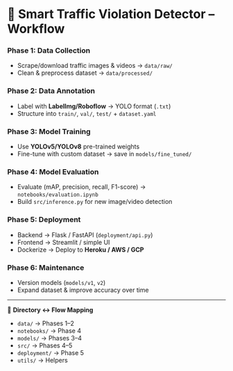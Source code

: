 # 🚦 Smart Traffic Violation Detector – Workflow

### **Phase 1: Data Collection**
- Scrape/download traffic images & videos → `data/raw/`
- Clean & preprocess dataset → `data/processed/`

### **Phase 2: Data Annotation**
- Label with **LabelImg/Roboflow** → YOLO format (`.txt`)
- Structure into `train/`, `val/`, `test/` + `dataset.yaml`

### **Phase 3: Model Training**
- Use **YOLOv5/YOLOv8** pre-trained weights
- Fine-tune with custom dataset → save in `models/fine_tuned/`

### **Phase 4: Model Evaluation**
- Evaluate (mAP, precision, recall, F1-score) → `notebooks/evaluation.ipynb`
- Build `src/inference.py` for new image/video detection

### **Phase 5: Deployment**
- Backend → Flask / FastAPI (`deployment/api.py`)
- Frontend → Streamlit / simple UI
- Dockerize → Deploy to **Heroku / AWS / GCP**

### **Phase 6: Maintenance**
- Version models (`models/v1`, `v2`)
- Expand dataset & improve accuracy over time

---

📂 **Directory ↔ Flow Mapping**
- `data/` → Phases 1–2  
- `notebooks/` → Phase 4  
- `models/` → Phases 3–4  
- `src/` → Phases 4–5  
- `deployment/` → Phase 5  
- `utils/` → Helpers  
